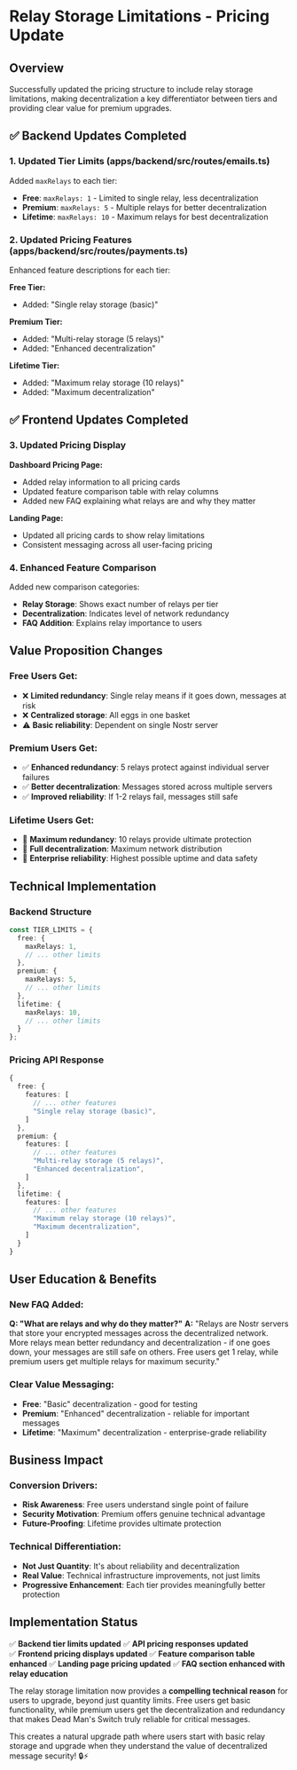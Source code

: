 # Relay Storage Limitations - Pricing Update

## Overview
Successfully updated the pricing structure to include relay storage limitations, making decentralization a key differentiator between tiers and providing clear value for premium upgrades.

## ✅ Backend Updates Completed

### **1. Updated Tier Limits (apps/backend/src/routes/emails.ts)**
Added `maxRelays` to each tier:
- **Free**: `maxRelays: 1` - Limited to single relay, less decentralization
- **Premium**: `maxRelays: 5` - Multiple relays for better decentralization  
- **Lifetime**: `maxRelays: 10` - Maximum relays for best decentralization

### **2. Updated Pricing Features (apps/backend/src/routes/payments.ts)**
Enhanced feature descriptions for each tier:

**Free Tier:**
- Added: "Single relay storage (basic)"

**Premium Tier:**
- Added: "Multi-relay storage (5 relays)"
- Added: "Enhanced decentralization"

**Lifetime Tier:**
- Added: "Maximum relay storage (10 relays)"
- Added: "Maximum decentralization"

## ✅ Frontend Updates Completed

### **3. Updated Pricing Display**
**Dashboard Pricing Page:**
- Added relay information to all pricing cards
- Updated feature comparison table with relay columns
- Added new FAQ explaining what relays are and why they matter

**Landing Page:**
- Updated all pricing cards to show relay limitations
- Consistent messaging across all user-facing pricing

### **4. Enhanced Feature Comparison**
Added new comparison categories:
- **Relay Storage**: Shows exact number of relays per tier
- **Decentralization**: Indicates level of network redundancy
- **FAQ Addition**: Explains relay importance to users

## **Value Proposition Changes**

### **Free Users Get:**
- ❌ **Limited redundancy**: Single relay means if it goes down, messages at risk
- ❌ **Centralized storage**: All eggs in one basket
- ⚠️ **Basic reliability**: Dependent on single Nostr server

### **Premium Users Get:**
- ✅ **Enhanced redundancy**: 5 relays protect against individual server failures
- ✅ **Better decentralization**: Messages stored across multiple servers
- ✅ **Improved reliability**: If 1-2 relays fail, messages still safe

### **Lifetime Users Get:**
- 🚀 **Maximum redundancy**: 10 relays provide ultimate protection
- 🚀 **Full decentralization**: Maximum network distribution
- 🚀 **Enterprise reliability**: Highest possible uptime and data safety

## **Technical Implementation**

### **Backend Structure**
```typescript
const TIER_LIMITS = {
  free: {
    maxRelays: 1,
    // ... other limits
  },
  premium: {
    maxRelays: 5,
    // ... other limits  
  },
  lifetime: {
    maxRelays: 10,
    // ... other limits
  }
};
```

### **Pricing API Response**
```typescript
{
  free: {
    features: [
      // ... other features
      "Single relay storage (basic)",
    ]
  },
  premium: {
    features: [
      // ... other features
      "Multi-relay storage (5 relays)",
      "Enhanced decentralization",
    ]
  },
  lifetime: {
    features: [
      // ... other features
      "Maximum relay storage (10 relays)", 
      "Maximum decentralization",
    ]
  }
}
```

## **User Education & Benefits**

### **New FAQ Added:**
**Q: "What are relays and why do they matter?"**
**A:** "Relays are Nostr servers that store your encrypted messages across the decentralized network. More relays mean better redundancy and decentralization - if one goes down, your messages are still safe on others. Free users get 1 relay, while premium users get multiple relays for maximum security."

### **Clear Value Messaging:**
- **Free**: "Basic" decentralization - good for testing
- **Premium**: "Enhanced" decentralization - reliable for important messages  
- **Lifetime**: "Maximum" decentralization - enterprise-grade reliability

## **Business Impact**

### **Conversion Drivers:**
- **Risk Awareness**: Free users understand single point of failure
- **Security Motivation**: Premium offers genuine technical advantage
- **Future-Proofing**: Lifetime provides ultimate protection

### **Technical Differentiation:**
- **Not Just Quantity**: It's about reliability and decentralization
- **Real Value**: Technical infrastructure improvements, not just limits
- **Progressive Enhancement**: Each tier provides meaningfully better protection

## **Implementation Status**

✅ **Backend tier limits updated**
✅ **API pricing responses updated**  
✅ **Frontend pricing displays updated**
✅ **Feature comparison table enhanced**
✅ **Landing page pricing updated**
✅ **FAQ section enhanced with relay education**

The relay storage limitation now provides a **compelling technical reason** for users to upgrade, beyond just quantity limits. Free users get basic functionality, while premium users get the decentralization and redundancy that makes Dead Man's Switch truly reliable for critical messages.

This creates a natural upgrade path where users start with basic relay storage and upgrade when they understand the value of decentralized message security! 🔒⚡
